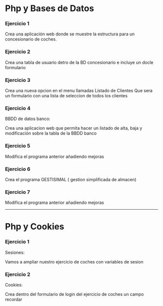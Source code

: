 
# Php y Bases de Datos

### Ejercicio 1

 Crea una aplicación web donde se muestre la estructura para un concesionario de coches.

### Ejercicio 2
Crea una tabla de usuario detro de la BD concesionario e incluye un docle formulario

### Ejercicio 3
Crea una nueva opcion en el menu llamadas Listado de Clientes Que sera un formulario con una lista de seleccion de todos los clientes

### Ejercicio 4 
BBDD de datos banco:

Crea una aplicacion web que permita hacer un listado de alta, baja y modificación sobre la tabla de la BBDD banco

### Ejercicio 5
Modifica el programa anterior añadiendo mejoras

### Ejercicio 6
Crea el programa GESTISIMAL ( gestion simplificada de almacen)

### Ejercicio 7
Modifica el programa anterior añadiendo mejoras


----------------------------------------------------------------------

# Php y Cookies

### Ejercicio 1
Sesiones: 

Vamos a ampliar nuestro ejercicio de coches con variables de sesion

### Ejercicio 2
Cookies: 

Crea dentro del formulario de login del ejercicio de coches un campo recordar

